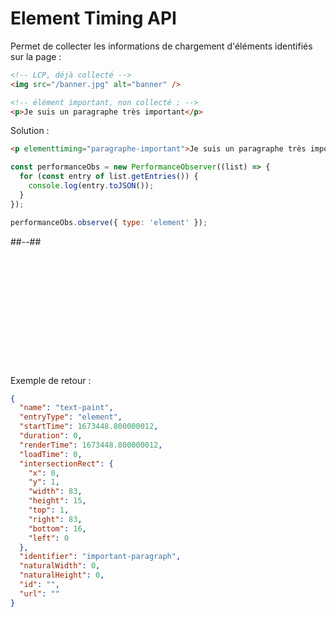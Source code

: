 <!-- .slide: class="two-column with-code " -->

# Element Timing API

Permet de collecter les informations de chargement d'éléments identifiés sur la page :

```html
<!-- LCP, déjà collecté -->
<img src="/banner.jpg" alt="banner" />

<!-- élément important, non collecté : -->
<p>Je suis un paragraphe très important</p>
```

<div>

Solution :

```html
<p elementtiming="paragraphe-important">Je suis un paragraphe très important</p>
```

```js [7]
const performanceObs = new PerformanceObserver((list) => {
  for (const entry of list.getEntries()) {
    console.log(entry.toJSON());
  }
});

performanceObs.observe({ type: 'element' });
```

</div>

<!-- .element: class="fragment" data-fragment-index="1"-->

##--##

<div style="margin-top: 205px;">

Exemple de retour :

```json
{
  "name": "text-paint",
  "entryType": "element",
  "startTime": 1673448.800000012,
  "duration": 0,
  "renderTime": 1673448.800000012,
  "loadTime": 0,
  "intersectionRect": {
    "x": 0,
    "y": 1,
    "width": 83,
    "height": 15,
    "top": 1,
    "right": 83,
    "bottom": 16,
    "left": 0
  },
  "identifier": "important-paragraph",
  "naturalWidth": 0,
  "naturalHeight": 0,
  "id": "",
  "url": ""
}
```

</div>
<!-- .element: class="fragment" data-fragment-index="2"-->

